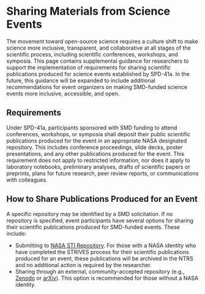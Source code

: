 # Sharing Materials from Science Events
The movement toward open-source science requires a culture shift to make science more inclusive, transparent, and collaborative at all stages of the scientific process, including scientific conferences, workshops, and symposia. This page contains supplemental guidance for researchers to support the implementation of requirements for sharing scientific publications produced for science events established by SPD-41a. In the future, this guidance will be expanded to include additional recommendations for event organizers on making SMD-funded science events more inclusive, accessible, and open.

## Requirements 
Under SPD-41a, participants sponsored with SMD funding to attend conferences, workshops, or symposia shall deposit their public scientific publications produced for the event in an appropriate NASA designated repository. This includes conference proceedings, slide decks, poster presentations, and any other publications produced for the event.
This requirement does not apply to restricted information, nor does it apply to laboratory notebooks, preliminary analyses, drafts of scientific papers or preprints, plans for future research, peer review reports, or communications with colleagues. 

## How to Share Publications Produced for an Event
A specific repository may be identified by a SMD solicitation. If no repository is specified, event participants have several options for sharing their scientific publications produced for SMD-funded events. These include:
* Submitting to [NASA STI Repository](https://ntrs.nasa.gov/). For those with a NASA identity who have completed the STRIVES process for their scientific publications produced for an event, these publications will be archived in the NTRS and no additional action is required by the researcher.
* Sharing through an external, community-accepted repository (e.g., [Zenodo](https://zenodo.org/) or [arXiv](https://arxiv.org/)). This option is recommended for those without a NASA identity.

